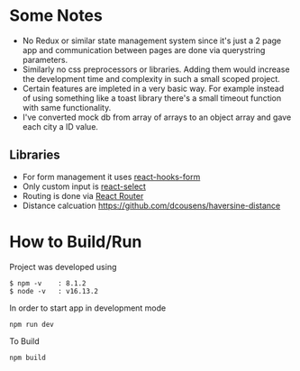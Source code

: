 # Some Notes
* No Redux or similar state management system since it's just a 2 page app and communication between pages are done via querystring parameters.
* Similarly no css preprocessors or libraries. Adding them would increase the development time and complexity in such a small scoped project.
* Certain features are impleted in a very basic way. For example instead of using something like a toast library there's a small timeout function with same functionality. 
* I've converted mock db from array of arrays to an object array and gave each city a ID value.

## Libraries
* For form management it uses [react-hooks-form](https://www.react-hook-form.com/)
* Only custom input is [react-select](https://github.com/JedWatson/react-select/tree/master#readme)
* Routing is done via [React Router](https://github.com/remix-run/react-router#readme)
* Distance calcuation https://github.com/dcousens/haversine-distance

# How to Build/Run
Project was developed using
```
$ npm -v    : 8.1.2
$ node -v   : v16.13.2
```

In order to start app in development mode
```
npm run dev
```

To Build
```
npm build
```